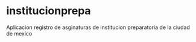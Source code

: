 # institucionprepa
Aplicacion registro de asginaturas de institucion preparatoria de la ciudad de mexico
